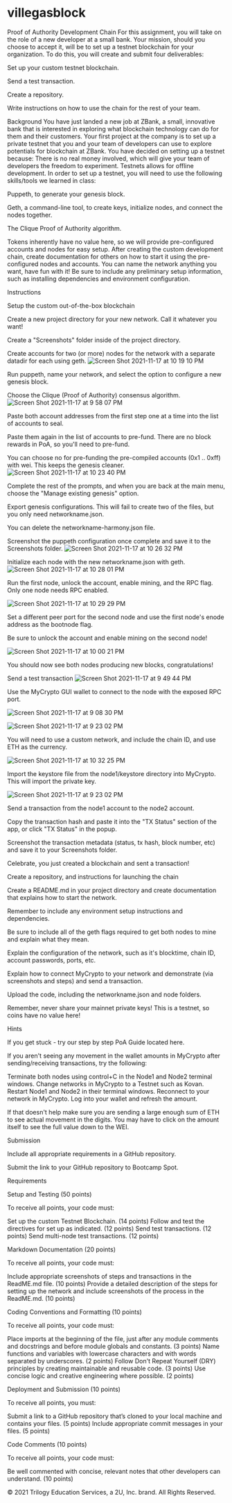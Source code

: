 # villegasblock
Proof of Authority Development Chain
For this assignment, you will take on the role of a new developer at a small bank.
Your mission, should you choose to accept it, will be to set up a testnet blockchain for your organization.
To do this, you will create and submit four deliverables:


Set up your custom testnet blockchain.


Send a test transaction.


Create a repository.


Write instructions on how to use the chain for the rest of your team.



Background
You have just landed a new job at ZBank, a small, innovative bank that is interested in exploring what
blockchain technology can do for them and their customers.
Your first project at the company is to set up a private testnet that you and your team of developers
can use to explore potentials for blockchain at ZBank.
You have decided on setting up a testnet because:
There is no real money involved, which will give your team of developers the freedom to experiment.
Testnets allows for offline development.
In order to set up a testnet, you will need to use the following skills/tools we learned in class:


Puppeth, to generate your genesis block.


Geth, a command-line tool, to create keys, initialize nodes, and connect the nodes together.


The Clique Proof of Authority algorithm.


Tokens inherently have no value here, so we will provide pre-configured accounts and nodes for easy setup.
After creating the custom development chain, create documentation for others on how to start it using the pre-configured
nodes and accounts. You can name the network anything you want, have fun with it!
Be sure to include any preliminary setup information, such as installing dependencies and environment configuration.

Instructions

Setup the custom out-of-the-box blockchain


Create a new project directory for your new network. Call it whatever you want!



Create a "Screenshots" folder inside of the project directory.


Create accounts for two (or more) nodes for the network with a separate datadir for each using geth.
![Screen Shot 2021-11-17 at 10 19 10 PM](https://user-images.githubusercontent.com/83134230/142345771-62625c6c-9371-4a76-a18b-3825aea5c691.png)


Run puppeth, name your network, and select the option to configure a new genesis block.


Choose the Clique (Proof of Authority) consensus algorithm.
![Screen Shot 2021-11-17 at 9 58 07 PM](https://user-images.githubusercontent.com/83134230/142345450-d4a235ab-f0a2-4cb0-994d-1311a1ea8ee0.png)

Paste both account addresses from the first step one at a time into the list of accounts to seal.


Paste them again in the list of accounts to pre-fund. There are no block rewards in PoA, so you'll need to pre-fund.


You can choose no for pre-funding the pre-compiled accounts (0x1 .. 0xff) with wei. This keeps the genesis cleaner.
![Screen Shot 2021-11-17 at 10 23 40 PM](https://user-images.githubusercontent.com/83134230/142346175-71047107-5d37-4953-86f0-6a5433f50e8d.png)


Complete the rest of the prompts, and when you are back at the main menu, choose the "Manage existing genesis" option.


Export genesis configurations. This will fail to create two of the files, but you only need networkname.json.


You can delete the networkname-harmony.json file.


Screenshot the puppeth configuration once complete and save it to the Screenshots folder.
![Screen Shot 2021-11-17 at 10 26 32 PM](https://user-images.githubusercontent.com/83134230/142346425-5b425d42-b7cc-4e13-8475-af6004961057.png)


Initialize each node with the new networkname.json with geth.
![Screen Shot 2021-11-17 at 10 28 01 PM](https://user-images.githubusercontent.com/83134230/142346527-0ad3cdc2-c4da-46fb-a2ee-8d09bca1c8ce.png)


Run the first node, unlock the account, enable mining, and the RPC flag. Only one node needs RPC enabled.

![Screen Shot 2021-11-17 at 10 29 29 PM](https://user-images.githubusercontent.com/83134230/142346626-7b6853cb-756c-4741-9ad7-983defac835d.png)

Set a different peer port for the second node and use the first node's enode address as the bootnode flag.


Be sure to unlock the account and enable mining on the second node!

![Screen Shot 2021-11-17 at 10 00 21 PM](https://user-images.githubusercontent.com/83134230/142346709-7b5618ed-4864-4662-a76d-05e84db7ad36.png)

You should now see both nodes producing new blocks, congratulations!



Send a test transaction
![Screen Shot 2021-11-17 at 9 49 44 PM](https://user-images.githubusercontent.com/83134230/142347014-d581c0a0-be4b-446a-89b4-ffad6cb73640.png)


Use the MyCrypto GUI wallet to connect to the node with the exposed RPC port.

![Screen Shot 2021-11-17 at 9 08 30 PM](https://user-images.githubusercontent.com/83134230/142346980-afc82a5f-3f0d-4237-9da5-cd860dc7fec8.png)

![Screen Shot 2021-11-17 at 9 23 02 PM](https://user-images.githubusercontent.com/83134230/142347006-90430ec9-9bd0-4aef-b7be-39fb4e7e7f31.png)

You will need to use a custom network, and include the chain ID, and use ETH as the currency.

![Screen Shot 2021-11-17 at 10 32 25 PM](https://user-images.githubusercontent.com/83134230/142346963-0ace5dc5-c203-433d-a118-9168db45045a.png)




Import the keystore file from the node1/keystore directory into MyCrypto. This will import the private key.

![Screen Shot 2021-11-17 at 9 23 02 PM](https://user-images.githubusercontent.com/83134230/142347062-7bb9a7ec-9bab-4b38-8584-cf5504d895a6.png)

Send a transaction from the node1 account to the node2 account.


Copy the transaction hash and paste it into the "TX Status" section of the app, or click "TX Status" in the popup.


Screenshot the transaction metadata (status, tx hash, block number, etc) and save it to your Screenshots folder.


Celebrate, you just created a blockchain and sent a transaction!




Create a repository, and instructions for launching the chain


Create a README.md in your project directory and create documentation that explains how to start the network.


Remember to include any environment setup instructions and dependencies.


Be sure to include all of the geth flags required to get both nodes to mine and explain what they mean.


Explain the configuration of the network, such as it's blocktime, chain ID, account passwords, ports, etc.


Explain how to connect MyCrypto to your network and demonstrate (via screenshots and steps) and send a transaction.


Upload the code, including the networkname.json and node folders.



Remember, never share your mainnet private keys! This is a testnet, so coins have no value here!

Hints


If you get stuck - try our step by step PoA Guide located here.


If you aren't seeing any movement in the wallet amounts in MyCrypto after sending/receiving transactions, try the following:

Terminate both nodes using control+C in the Node1 and Node2 terminal windows.
Change networks in MyCrypto to a Testnet such as Kovan.
Restart Node1 and Node2 in their terminal windows.
Reconnect to your network in MyCrypto.
Log into your wallet and refresh the amount.



If that doesn't help make sure you are sending a large enough sum of ETH to see actual movement in the digits. You may have to click on the amount itself to see the full value down to the WEI.




Submission


Include all appropriate requirements in a GitHub repository.


Submit the link to your GitHub repository to Bootcamp Spot.




Requirements

Setup and Testing  (50 points)

To receive all points, your code must:

Set up the custom Testnet Blockchain. (14 points)
Follow and test the directives for set up as indicated. (12 points)
Send test transactions. (12 points)
Send multi-node test transactions. (12 points)


Markdown Documentation (20 points)

To receive all points, your code must:

Include appropriate screenshots of steps and transactions in the ReadME.md file. (10 points)
Provide a detailed description of the steps for setting up the network and include screenshots of the process in the ReadME.md. (10 points)


Coding Conventions and Formatting (10 points)

To receive all points, your code must:

Place imports at the beginning of the file, just after any module comments and docstrings and before module globals and constants. (3 points)
Name functions and variables with lowercase characters and with words separated by underscores. (2 points)
Follow Don't Repeat Yourself (DRY) principles by creating maintainable and reusable code. (3 points)
Use concise logic and creative engineering where possible. (2 points)


Deployment and Submission (10 points)

To receive all points, you must:

Submit a link to a GitHub repository that’s cloned to your local machine and contains your files. (5 points)
Include appropriate commit messages in your files. (5 points)


Code Comments (10 points)

To receive all points, your code must:

Be well commented with concise, relevant notes that other developers can understand. (10 points)


© 2021 Trilogy Education Services, a 2U, Inc. brand. All Rights Reserved.
